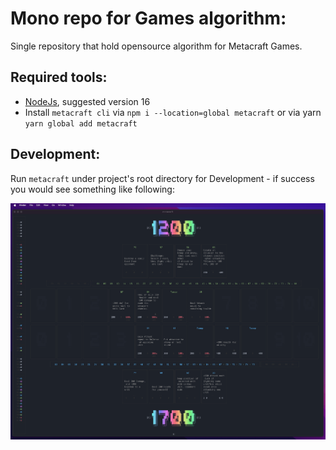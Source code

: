 # Mono repo for Games algorithm:
Single repository that hold opensource algorithm for Metacraft Games.

## Required tools:
- [NodeJs](https://nodejs.org/en/), suggested version 16
- Install `metacraft cli` via `npm i --location=global metacraft` or via yarn `yarn global add metacraft` 

## Development:
Run `metacraft` under project's root directory for Development - if success you would see something like following:

![](assets/demo.png)
